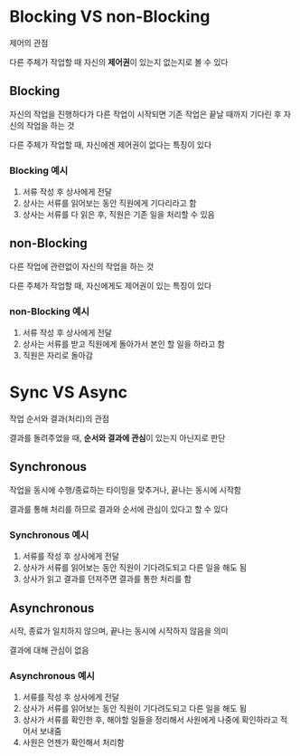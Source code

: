 # Blocking VS non-Blocking

제어의 관점

다른 주체가 작업할 때 자신의 **제어권**이 있는지 없는지로 볼 수 있다

## Blocking

자신의 작업을 진행하다가 다른 작업이 시작되면 기존 작업은 끝날 때까지 기다린 후 자신의 작업을 하는 것

다른 주체가 작업할 때, 자신에겐 제어권이 없다는 특징이 있다

### Blocking 예시

1. 서류 작성 후 상사에게 전달
2. 상사는 서류를 읽어보는 동안 직원에게 기다리라고 함
3. 상사는 서류를 다 읽은 후, 직원은 기존 일을 처리할 수 있음

## non-Blocking

다른 작업에 관련없이 자신의 작업을 하는 것

다른 주체가 작업할 때, 자신에게도 제어권이 있는 특징이 있다

### non-Blocking 예시

1. 서류 작성 후 상사에게 전달
2. 상사는 서류를 받고 직원에게 돌아가서 본인 할 일을 하라고 함
3. 직원은 자리로 돌아감

# Sync VS Async

작업 순서와 결과(처리)의 관점

결과를 돌려주었을 때, **순서와 결과에 관심**이 있는지 아닌지로 판단

## Synchronous

작업을 동시에 수행/종료하는 타이밍을 맞추거나, 끝나는 동시에 시작함

결과를 통해 처리를 하므로 결과와 순서에 관심이 있다고 할 수 있다

### Synchronous 예시

1. 서류를 작성 후 상사에게 전달
2. 상사가 서류를 읽어보는 동안 직원이 기다려도되고 다른 일을 해도 됨
3. 상사가 읽고 결과를 던져주면 결과를 통한 처리를 함


## Asynchronous

시작, 종료가 일치하지 않으며, 끝나는 동시에 시작하지 않음을 의미

결과에 대해 관심이 없음

### Asynchronous 예시

1. 서류를 작성 후 상사에게 전달
2. 상사가 서류를 읽어보는 동안 직원이 기다려도되고 다른 일을 해도 됨
3. 상사가 서류를 확인한 후, 해야할 일들을 정리해서 사원에게 나중에 확인하라고 적어서 보내줌
4. 사원은 언젠가 확인해서 처리함
